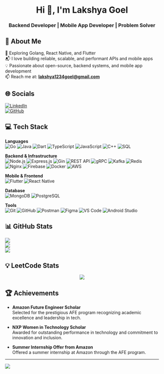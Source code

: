 <h1 align="center">Hi 👋, I'm Lakshya Goel</h1>
<h3 align="center">Backend Developer | Mobile App Developer | Problem Solver</h3>

## 🚀 About Me
🌱 Exploring Golang, React Native, and Flutter  
📬 I love building reliable, scalable, and performant APIs and mobile apps  
💡 Passionate about open-source, backend systems, and mobile app development  
📫 Reach me at: **lakshya1234goel@gmail.com**

## 🌐 Socials
[![LinkedIn](https://img.shields.io/badge/LinkedIn-%230077B5.svg?logo=linkedin&logoColor=white)](https://www.linkedin.com/in/lakshya-1-goel/)  
[![GitHub](https://img.shields.io/badge/GitHub-%23121011.svg?logo=github&logoColor=white)](https://github.com/lakshya1goel)

## 💻 Tech Stack

**Languages**  
![Go](https://img.shields.io/badge/Go-%2300ADD8.svg?style=for-the-badge&logo=go&logoColor=white)
![Java](https://img.shields.io/badge/Java-%23ED8B00.svg?style=for-the-badge&logo=openjdk&logoColor=white)
![Dart](https://img.shields.io/badge/Dart-%230175C2.svg?style=for-the-badge&logo=dart&logoColor=white)
![TypeScript](https://img.shields.io/badge/TypeScript-%23007ACC.svg?style=for-the-badge&logo=typescript&logoColor=white)
![JavaScript](https://img.shields.io/badge/JavaScript-F7DF1E?style=for-the-badge&logo=javascript&logoColor=black)
![C++](https://img.shields.io/badge/C++-%2300599C.svg?style=for-the-badge&logo=c%2B%2B&logoColor=white)
![SQL](https://img.shields.io/badge/SQL-%2307405e.svg?style=for-the-badge&logo=sqlite&logoColor=white)

**Backend & Infrastructure**  
![Node.js](https://img.shields.io/badge/Node.js-339933?style=for-the-badge&logo=nodedotjs&logoColor=white)
![Express.js](https://img.shields.io/badge/Express.js-%23000000.svg?style=for-the-badge&logo=express&logoColor=white)
![Gin](https://img.shields.io/badge/Gin-Gonic-%23000000.svg?style=for-the-badge&logo=go&logoColor=white)
![REST API](https://img.shields.io/badge/REST%20API-%23007ACC.svg?style=for-the-badge&logo=apachespark&logoColor=white)
![gRPC](https://img.shields.io/badge/gRPC-%230074C1.svg?style=for-the-badge&logo=grpc&logoColor=white)
![Kafka](https://img.shields.io/badge/Kafka-%23000000.svg?style=for-the-badge&logo=apachekafka&logoColor=white)
![Redis](https://img.shields.io/badge/Redis-%23DC382D.svg?style=for-the-badge&logo=redis&logoColor=white)
![Nginx](https://img.shields.io/badge/Nginx-%23009639.svg?style=for-the-badge&logo=nginx&logoColor=white)
![Firebase](https://img.shields.io/badge/Firebase-%23039BE5.svg?style=for-the-badge&logo=firebase&logoColor=white)
![Docker](https://img.shields.io/badge/Docker-%230db7ed.svg?style=for-the-badge&logo=docker&logoColor=white)
![AWS](https://img.shields.io/badge/AWS-%23FF9900.svg?style=for-the-badge&logo=amazonaws&logoColor=white)

**Mobile & Frontend**  
![Flutter](https://img.shields.io/badge/Flutter-%2302569B.svg?style=for-the-badge&logo=flutter&logoColor=white)
![React Native](https://img.shields.io/badge/React%20Native-%2320232a.svg?style=for-the-badge&logo=react&logoColor=%2361DAFB)

**Database**  
![MongoDB](https://img.shields.io/badge/MongoDB-%2347A248.svg?style=for-the-badge&logo=mongodb&logoColor=white)
![PostgreSQL](https://img.shields.io/badge/PostgreSQL-%23336791.svg?style=for-the-badge&logo=postgresql&logoColor=white)

**Tools**  
![Git](https://img.shields.io/badge/Git-%23F05033.svg?style=for-the-badge&logo=git&logoColor=white)
![GitHub](https://img.shields.io/badge/GitHub-%23121011.svg?style=for-the-badge&logo=github&logoColor=white)
![Postman](https://img.shields.io/badge/Postman-%23FF6C37.svg?style=for-the-badge&logo=postman&logoColor=white)
![Figma](https://img.shields.io/badge/Figma-%23F24E1E.svg?style=for-the-badge&logo=figma&logoColor=white)
![VS Code](https://img.shields.io/badge/VSCode-%23007ACC.svg?style=for-the-badge&logo=visual-studio-code&logoColor=white)
![Android Studio](https://img.shields.io/badge/Android%20Studio-3DDC84?style=for-the-badge&logo=android-studio&logoColor=white)

## 📊 GitHub Stats
![](https://github-readme-stats.vercel.app/api?username=lakshya1goel&theme=monokai&hide_border=false&include_all_commits=true&count_private=true)<br/>
![](https://github-readme-streak-stats.herokuapp.com/?user=lakshya1goel&theme=monokai&hide_border=false)<br/>
![](https://github-readme-stats.vercel.app/api/top-langs/?username=lakshya1goel&theme=monokai&hide_border=false&layout=compact)

## 💡 LeetCode Stats
<p align="center">
  <a href="https://leetcode.com/Lakshya_Goel/" target="_blank">
    <img src="https://leetcard.jacoblin.cool/Lakshya_Goel?theme=dark&font=Nunito&ext=heatmap" />
  </a>
</p>

## 🏆 Achievements

- **Amazon Future Engineer Scholar**  
  Selected for the prestigious AFE program recognizing academic excellence and leadership in tech.

- **NXP Women in Technology Scholar**  
  Awarded for outstanding performance in technology and commitment to innovation and inclusion.

- **Summer Internship Offer from Amazon**  
  Offered a summer internship at Amazon through the AFE program.

---
[![](https://visitcount.itsvg.in/api?id=lakshya1goel&icon=0&color=0)](https://visitcount.itsvg.in)

